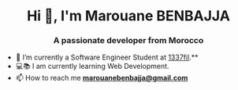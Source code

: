 <h1 align="center">Hi 👋, I'm Marouane BENBAJJA</h1>
<h3 align="center">A passionate developer from Morocco</h3>

- 🌱 I’m currently a Software Engineer Student at [1337fil](https://1337.ma/).**
- 💻📚 I am currently learning Web Development.
- 📫 How to reach me **marouanebenbajja@gmail.com**

<!---
marbenMB/marbenMB is a ✨ special ✨ repository because its `README.md` (this file) appears on your GitHub profile.
You can click the Preview link to take a look at your changes.
--->
